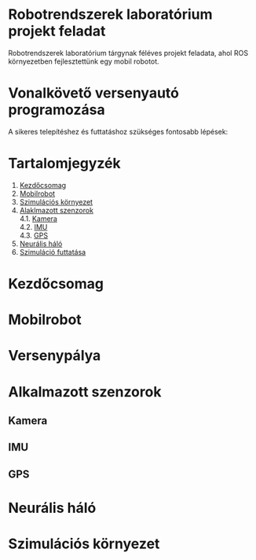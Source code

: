 # Robotrendszerek laboratórium projekt feladat
Robotrendszerek laboratórium tárgynak féléves projekt feladata, ahol ROS környezetben fejlesztettünk egy mobil robotot.

# Vonalkövető versenyautó programozása
A sikeres telepítéshez és futtatáshoz szükséges fontosabb lépések:

# Tartalomjegyzék
1. [Kezdőcsomag](#Kezdőcsomag)  
2. [Mobilrobot](#Mobilrobot)
3. [Szimulációs környezet](#Szimulációs-környezet)
4. [Alaklmazott szenzorok](#Alaklmazott-szenzorok)  
4.1. [Kamera](#Kamera)  
4.2. [IMU](#IMU)  
4.3. [GPS](#GPS)
5. [Neurális háló](#Neurális-háló)
6. [Szimuláció futtatása](#Szimuláció-futtatása)

# Kezdőcsomag

# Mobilrobot

# Versenypálya

# Alkalmazott szenzorok

## Kamera

## IMU

## GPS

# Neurális háló

# Szimulációs környezet
